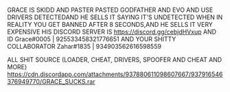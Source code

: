 GRACE IS SKIDD AND PASTER PASTED GODFATHER AND EVO AND USE DRIVERS DETECTEDAND HE SELLS IT SAYING IT'S UNDETECTED WHEN IN REALITY YOU GET BANNED AFTER 8 SECONDS,AND HE SELLS IT VERY EXPENSIVE HIS DISCORD SERVER IS https://discord.gg/cebjdHVxup AND ID Grace#0005 | 925533458321776651 AND YOUR SHITTY COLLABORATOR Zahar#1835 | 934903562616598559

ALL SHIT SOURCE (LOADER, CHEAT, DRIVERS, SPOOFER AND CHEAT AND MORE) https://cdn.discordapp.com/attachments/937880611098607667/937916546376949770/GRACE_SUCKS.rar
